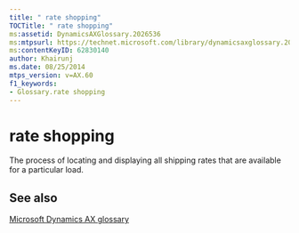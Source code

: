 ```yaml
---
title: " rate shopping"
TOCTitle: " rate shopping"
ms:assetid: DynamicsAXGlossary.2026536
ms:mtpsurl: https://technet.microsoft.com/library/dynamicsaxglossary.2026536(v=AX.60)
ms:contentKeyID: 62830140
author: Khairunj
ms.date: 08/25/2014
mtps_version: v=AX.60
f1_keywords:
- Glossary.rate shopping
---
```


# rate shopping

The process of locating and displaying all shipping rates that are available for a particular load.

## See also

[Microsoft Dynamics AX glossary](glossary/microsoft-dynamics-ax-glossary.md)

  


